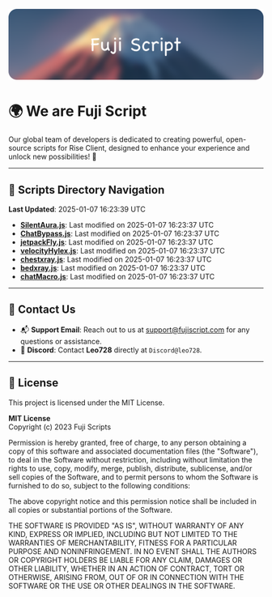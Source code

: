 ![Banner](.github/b.webp)

# 🌍 **We are Fuji Script**

Our global team of developers is dedicated to creating powerful, open-source scripts for Rise Client, designed to enhance your experience and unlock new possibilities! 🌟

---
<!-- SCRIPTS_NAVIGATION_START -->
## 📂 **Scripts Directory Navigation**

**Last Updated**: 2025-01-07 16:23:39 UTC

- **[SilentAura.js](scripts/SilentAura.js)**: Last modified on 2025-01-07 16:23:37 UTC
- **[ChatBypass.js](scripts/ChatBypass.js)**: Last modified on 2025-01-07 16:23:37 UTC
- **[jetpackFly.js](scripts/jetpackFly.js)**: Last modified on 2025-01-07 16:23:37 UTC
- **[velocityHylex.js](scripts/velocityHylex.js)**: Last modified on 2025-01-07 16:23:37 UTC
- **[chestxray.js](scripts/chestxray.js)**: Last modified on 2025-01-07 16:23:37 UTC
- **[bedxray.js](scripts/bedxray.js)**: Last modified on 2025-01-07 16:23:37 UTC
- **[chatMacro.js](scripts/chatMacro.js)**: Last modified on 2025-01-07 16:23:37 UTC

<!-- SCRIPTS_NAVIGATION_END -->

---

## 💬 **Contact Us**  
- 📬 **Support Email**: Reach out to us at [support@fujiscript.com](mailto:support@fujiscript.com) for any questions or assistance.  
- 💬 **Discord**: Contact **Leo728** directly at `Discord@leo728`.

---

## 📜 **License**

This project is licensed under the MIT License.  

**MIT License**  
Copyright (c) 2023 Fuji Scripts  

Permission is hereby granted, free of charge, to any person obtaining a copy of this software and associated documentation files (the "Software"), to deal in the Software without restriction, including without limitation the rights to use, copy, modify, merge, publish, distribute, sublicense, and/or sell copies of the Software, and to permit persons to whom the Software is furnished to do so, subject to the following conditions:  

The above copyright notice and this permission notice shall be included in all copies or substantial portions of the Software.  

THE SOFTWARE IS PROVIDED "AS IS", WITHOUT WARRANTY OF ANY KIND, EXPRESS OR IMPLIED, INCLUDING BUT NOT LIMITED TO THE WARRANTIES OF MERCHANTABILITY, FITNESS FOR A PARTICULAR PURPOSE AND NONINFRINGEMENT. IN NO EVENT SHALL THE AUTHORS OR COPYRIGHT HOLDERS BE LIABLE FOR ANY CLAIM, DAMAGES OR OTHER LIABILITY, WHETHER IN AN ACTION OF CONTRACT, TORT OR OTHERWISE, ARISING FROM, OUT OF OR IN CONNECTION WITH THE SOFTWARE OR THE USE OR OTHER DEALINGS IN THE SOFTWARE.  
